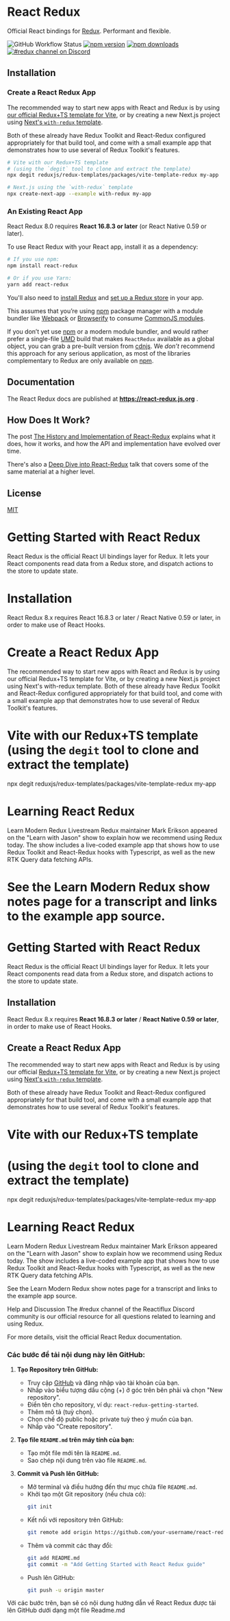 # React Redux

Official React bindings for [Redux](https://github.com/reduxjs/redux).
Performant and flexible.

![GitHub Workflow Status](https://img.shields.io/github/actions/workflow/status/reduxjs/react-redux/test.yml?style=flat-square) [![npm version](https://img.shields.io/npm/v/react-redux.svg?style=flat-square)](https://www.npmjs.com/package/react-redux)
[![npm downloads](https://img.shields.io/npm/dm/react-redux.svg?style=flat-square)](https://www.npmjs.com/package/react-redux)
[![#redux channel on Discord](https://img.shields.io/badge/discord-redux@reactiflux-61DAFB.svg?style=flat-square)](http://www.reactiflux.com)

## Installation

### Create a React Redux App

The recommended way to start new apps with React and Redux is by using [our official Redux+TS template for Vite](https://github.com/reduxjs/redux-templates), or by creating a new Next.js project using [Next's `with-redux` template](https://github.com/vercel/next.js/tree/canary/examples/with-redux).

Both of these already have Redux Toolkit and React-Redux configured appropriately for that build tool, and come with a small example app that demonstrates how to use several of Redux Toolkit's features.

```bash
# Vite with our Redux+TS template
# (using the `degit` tool to clone and extract the template)
npx degit reduxjs/redux-templates/packages/vite-template-redux my-app

# Next.js using the `with-redux` template
npx create-next-app --example with-redux my-app
```

### An Existing React App

React Redux 8.0 requires **React 16.8.3 or later** (or React Native 0.59 or later).

To use React Redux with your React app, install it as a dependency:

```bash
# If you use npm:
npm install react-redux

# Or if you use Yarn:
yarn add react-redux
```

You'll also need to [install Redux](https://redux.js.org/introduction/installation) and [set up a Redux store](https://redux.js.org/recipes/configuring-your-store/) in your app.

This assumes that you’re using [npm](http://npmjs.com/) package manager
with a module bundler like [Webpack](https://webpack.js.org/) or
[Browserify](http://browserify.org/) to consume [CommonJS
modules](https://webpack.js.org/api/module-methods/#commonjs).

If you don’t yet use [npm](http://npmjs.com/) or a modern module bundler, and would rather prefer a single-file [UMD](https://github.com/umdjs/umd) build that makes `ReactRedux` available as a global object, you can grab a pre-built version from [cdnjs](https://cdnjs.com/libraries/react-redux). We _don’t_ recommend this approach for any serious application, as most of the libraries complementary to Redux are only available on [npm](http://npmjs.com/).

## Documentation

The React Redux docs are published at **https://react-redux.js.org** .

## How Does It Work?

The post [The History and Implementation of React-Redux](https://blog.isquaredsoftware.com/2018/11/react-redux-history-implementation/)
explains what it does, how it works, and how the API and implementation have evolved over time.

There's also a [Deep Dive into React-Redux](https://blog.isquaredsoftware.com/2019/06/presentation-react-redux-deep-dive/) talk that covers some of the same material at a higher level.

## License

[MIT](LICENSE.md)

# Getting Started with React Redux
React Redux is the official React UI bindings layer for Redux. It lets your React components read data from a Redux store, and dispatch actions to the store to update state.

# Installation
React Redux 8.x requires React 16.8.3 or later / React Native 0.59 or later, in order to make use of React Hooks.

# Create a React Redux App
The recommended way to start new apps with React and Redux is by using our official Redux+TS template for Vite, or by creating a new Next.js project using Next's with-redux template.
Both of these already have Redux Toolkit and React-Redux configured appropriately for that build tool, and come with a small example app that demonstrates how to use several of Redux Toolkit's features.


# Vite with our Redux+TS template (using the `degit` tool to clone and extract the template)
npx degit reduxjs/redux-templates/packages/vite-template-redux my-app
# Learning React Redux
Learn Modern Redux Livestream
Redux maintainer Mark Erikson appeared on the "Learn with Jason" show to explain how we recommend using Redux today.
The show includes a live-coded example app that shows how to use Redux Toolkit and React-Redux hooks with Typescript,
as well as the new RTK Query data fetching APIs.

# See the Learn Modern Redux show notes page for a transcript and links to the example app source.

# Getting Started with React Redux

React Redux is the official React UI bindings layer for Redux. It lets your React components read data from a Redux store, and dispatch actions to the store to update state.

## Installation

React Redux 8.x requires **React 16.8.3 or later** / **React Native 0.59 or later**, in order to make use of React Hooks.

## Create a React Redux App

The recommended way to start new apps with React and Redux is by using our official [Redux+TS template for Vite](https://github.com/reduxjs/redux-templates), or by creating a new Next.js project using [Next's `with-redux` template](https://github.com/vercel/next.js/tree/canary/examples/with-redux).

Both of these already have Redux Toolkit and React-Redux configured appropriately for that build tool, and come with a small example app that demonstrates how to use several of Redux Toolkit's features.

# Vite with our Redux+TS template
# (using the `degit` tool to clone and extract the template)
npx degit reduxjs/redux-templates/packages/vite-template-redux my-app
# Learning React Redux
Learn Modern Redux Livestream
Redux maintainer Mark Erikson appeared on the "Learn with Jason" show to explain how we recommend using Redux today. The show includes a live-coded example app that shows how to use Redux Toolkit and React-Redux hooks with Typescript, as well as the new RTK Query data fetching APIs.

See the Learn Modern Redux show notes page for a transcript and links to the example app source.

Help and Discussion
The #redux channel of the Reactiflux Discord community is our official resource for all questions related to learning and using Redux.

For more details, visit the official React Redux documentation.

### Các bước để tải nội dung này lên GitHub:

1. **Tạo Repository trên GitHub:**
   - Truy cập [GitHub](https://github.com) và đăng nhập vào tài khoản của bạn.
   - Nhấp vào biểu tượng dấu cộng (+) ở góc trên bên phải và chọn "New repository".
   - Điền tên cho repository, ví dụ: `react-redux-getting-started`.
   - Thêm mô tả (tuỳ chọn).
   - Chọn chế độ public hoặc private tuỳ theo ý muốn của bạn.
   - Nhấp vào "Create repository".

2. **Tạo file `README.md` trên máy tính của bạn:**
   - Tạo một file mới tên là `README.md`.
   - Sao chép nội dung trên vào file `README.md`.

3. **Commit và Push lên GitHub:**
   - Mở terminal và điều hướng đến thư mục chứa file `README.md`.
   - Khởi tạo một Git repository (nếu chưa có):
     ```sh
     git init
     ```
   - Kết nối với repository trên GitHub:
     ```sh
     git remote add origin https://github.com/your-username/react-redux-getting-started.git
     ```
   - Thêm và commit các thay đổi:
     ```sh
     git add README.md
     git commit -m "Add Getting Started with React Redux guide"
     ```
   - Push lên GitHub:
     ```sh
     git push -u origin master
     ```

Với các bước trên, bạn sẽ có nội dung hướng dẫn về React Redux được tải lên GitHub dưới dạng một file Readme.md
